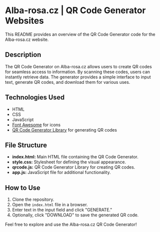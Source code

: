 # Alba-rosa.cz | QR Code Generator Websites

This README provides an overview of the QR Code Generator code for the Alba-rosa.cz website.

## Description
The QR Code Generator on Alba-rosa.cz allows users to create QR codes for seamless access to information. By scanning these codes, users can instantly retrieve data. The generator provides a simple interface to input text, generate QR codes, and download them for various uses.

## Technologies Used
- HTML
- CSS
- JavaScript
- [Font Awesome](https://fontawesome.com/) for icons
- [QR Code Generator Library](https://davidshimjs.github.io/qrcodejs/) for generating QR codes

## File Structure
- **index.html:** Main HTML file containing the QR Code Generator.
- **style.css:** Stylesheet for defining the visual appearance.
- **qrcode.js:** QR Code Generator Library for creating QR codes.
- **app.js:** JavaScript file for additional functionality.

## How to Use
1. Clone the repository.
2. Open the `index.html` file in a browser.
3. Enter text in the input field and click "GENERATE."
4. Optionally, click "DOWNLOAD" to save the generated QR code.


Feel free to explore and use the Alba-rosa.cz QR Code Generator!

